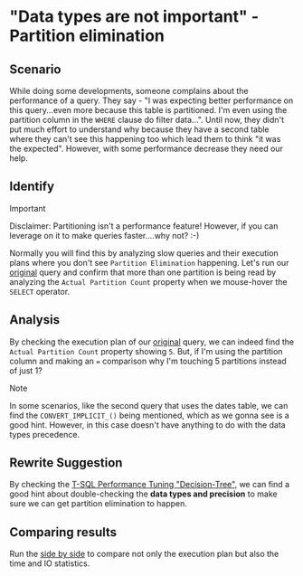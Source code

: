 # "Data types are not important" - Partition elimination

## Scenario

While doing some developments, someone complains about the performance of a query.
They say - "I was expecting better performance on this query...even more because this table is partitioned. I'm even using the partition column in the `WHERE` clause do filter data...".
Until now, they didn't put much effort to understand why because they have a second table where they can't see this happening too which lead them to think "it was the expected".
However, with some performance decrease they need our help.

## Identify

> [!Important]
> Disclaimer: Partitioning isn't a performance feature! However, if you can leverage on it to make queries faster....why not? :-)

Normally you will find this by analyzing slow queries and their execution plans where you don't see `Partition Elimination` happening.
Let's run our [original](.\01-Original.sql) query and confirm that more than one partition is being read by analyzing the `Actual Partition Count` property when we mouse-hover the `SELECT` operator.

## Analysis

By checking the execution plan of our [original](.\01-Original.sql) query, we can indeed find the `Actual Partition Count` property showing `5`. But, if I'm using the partition column and making an `=` comparison why I'm touching 5 partitions instead of just 1?

> [!Note]
> In some scenarios, like the second query that uses the dates table, we can find the `CONVERT_IMPLICIT_()` being mentioned, which as we gonna see is a good hint. However, in this case doesn't have anything to do with the data types precedence.

## Rewrite Suggestion

By checking the [T-SQL Performance Tuning "Decision-Tree"](https://github.com/ClaudioESSilva/TSQLPerformanceTuning/blob/main/Flowcharts/T-SQLQueryPerformanceTuning.md), we can find a good hint about double-checking the **data types and precision** to make sure we can get partition elimination to happen.

## Comparing results

Run the [side by side](.\03-SideBySide.sql) to compare not only the execution plan but also the time and IO statistics.
